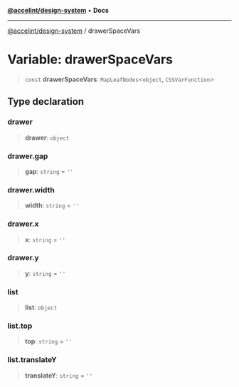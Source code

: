 [**@accelint/design-system**](../README.md) • **Docs**

***

[@accelint/design-system](../README.md) / drawerSpaceVars

# Variable: drawerSpaceVars

> `const` **drawerSpaceVars**: `MapLeafNodes`\<`object`, `CSSVarFunction`\>

## Type declaration

### drawer

> **drawer**: `object`

### drawer.gap

> **gap**: `string` = `''`

### drawer.width

> **width**: `string` = `''`

### drawer.x

> **x**: `string` = `''`

### drawer.y

> **y**: `string` = `''`

### list

> **list**: `object`

### list.top

> **top**: `string` = `''`

### list.translateY

> **translateY**: `string` = `''`
